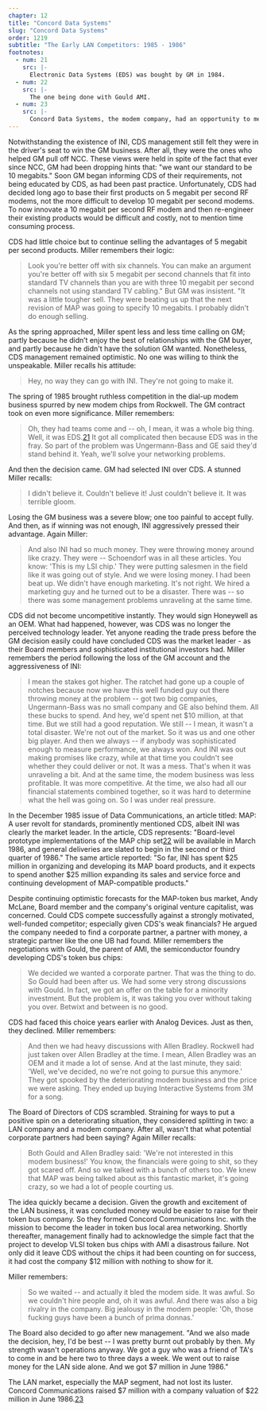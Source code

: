 ```yaml
---
chapter: 12
title: "Concord Data Systems"
slug: "Concord Data Systems"
order: 1219
subtitle: "The Early LAN Competitors: 1985 - 1986"
footnotes:
  - num: 21
    src: |-
      Electronic Data Systems (EDS) was bought by GM in 1984. 
  - num: 22
    src: |-
      The one being done with Gould AMI.
  - num: 23
    src: |-
      Concord Data Systems, the modem company, had an opportunity to merge with Microcom, another modem company, but rejected the offer as being too unfair.
---
```


Notwithstanding the existence of INI, CDS management still felt they were in the driver's seat to win the GM business. After all, they were the ones who helped GM pull off NCC. These views were held in spite of the fact that ever since NCC, GM had been dropping hints that: "we want our standard to be 10 megabits." Soon GM began informing CDS of their requirements, not being educated by CDS, as had been past practice. Unfortunately, CDS had decided long ago to base their first products on 5 megabit per second RF modems, not the more difficult to develop 10 megabit per second modems. To now innovate a 10 megabit per second RF modem and then re-engineer their existing products would be difficult and costly, not to mention time consuming process.

CDS had little choice but to continue selling the advantages of 5 megabit per second products. Miller remembers their logic:

>Look you're better off with six channels. You can make an argument you're better off with six 5 megabit per second channels that fit into standard TV channels than you are with three 10 megabit per second channels not using standard TV cabling." But GM was insistent. "It was a little tougher sell. They were beating us up that the next revision of MAP was going to specify 10 megabits. I probably didn't do enough selling.

As the spring approached, Miller spent less and less time calling on GM; partly because he didn’t enjoy the best of relationships with the GM buyer, and partly because he didn't have the solution GM wanted. Nonetheless, CDS management remained optimistic. No one was willing to think the unspeakable. Miller recalls his attitude:

>Hey, no way they can go with INI. They're not going to make it.

The spring of 1985 brought ruthless competition in the dial-up modem business spurred by new modem chips from Rockwell. The GM contract took on even more significance. Miller remembers:

>Oh, they had teams come and -- oh, I mean, it was a whole big thing. Well, it was EDS.<a name="fnloc21" href="#fn21">21</a> It got all complicated then because EDS was in the fray. So part of the problem was Ungermann-Bass and GE said they'd stand behind it. Yeah, we'll solve your networking problems.

And then the decision came. GM had selected INI over CDS. A stunned Miller recalls:

>I didn't believe it. Couldn't believe it! Just couldn't believe it. It was terrible gloom.

Losing the GM business was a severe blow; one too painful to accept fully. And then, as if winning was not enough, INI aggressively pressed their advantage. Again Miller:

>And also INI had so much money. They were throwing money around like crazy. They were -- Schoendorf was in all these articles. You know: 'This is my LSI chip.' They were putting salesmen in the field like it was going out of style. And we were losing money. I had been beat up. We didn't have enough marketing. It's not right. We hired a marketing guy and he turned out to be a disaster. There was -- so there was some management problems unraveling at the same time.

CDS did not become uncompetitive instantly. They would sign Honeywell as an OEM. What had happened, however, was CDS was no longer the perceived technology leader. Yet anyone reading the trade press before the GM decision easily could have concluded CDS was the market leader - as their Board members and sophisticated institutional investors had. Miller remembers the period following the loss of the GM account and the aggressiveness of INI:

>I mean the stakes got higher. The ratchet had gone up a couple of notches because now we have this well funded guy out there throwing money at the problem --  got two big companies, Ungermann-Bass was no small company and GE also behind them. All these bucks to spend. And hey, we'd spent net $10 million, at that time. But we still had a good reputation. We still -- I mean, it wasn't a total disaster. We're not out of the market. So it was us and one other big player. And then we always -- if anybody was sophisticated enough to measure performance, we always won. And INI was out making promises like crazy, while at that time you couldn't see whether they could deliver or not. It was a mess. That's when it was unraveling a bit. And at the same time, the modem business was less profitable. It was more competitive. At the time, we also had all our financial statements combined together, so it was hard to determine what the hell was going on. So I was under real pressure.

In the December 1985 issue of Data Communications, an article titled: MAP: A user revolt for standards, prominently mentioned CDS, albeit INI was clearly the market leader. In the article, CDS represents: "Board-level prototype implementations of the MAP chip set<a name="fnloc22" href="#fn22">22</a> will be available in March 1986, and general deliveries are slated to begin in the second or third quarter of 1986." The same article reported: "So far, INI has spent $25 million in organizing and developing its MAP board products, and it expects to spend another $25 million expanding its sales and service force and continuing development of MAP-compatible products."

Despite continuing optimistic forecasts for the MAP-token bus market, Andy McLane, Board member and the company's original venture capitalist, was concerned. Could CDS compete successfully against a strongly motivated, well-funded competitor; especially given CDS's weak financials? He argued the company needed to find a corporate partner, a partner with money, a strategic partner like the one UB had found. Miller remembers the negotiations with Gould, the parent of AMI, the semiconductor foundry developing CDS's token bus chips:

>We decided we wanted a corporate partner. That was the thing to do. So Gould had been after us. We had some very strong discussions with Gould. In fact, we got an offer on the table for a minority investment. But the problem is, it was taking you over without taking you over. Betwixt and between is no good.

CDS had faced this choice years earlier with Analog Devices. Just as then, they declined. Miller remembers:

>And then we had heavy discussions with Allen Bradley. Rockwell had just taken over Allen Bradley at the time. I mean, Allen Bradley was an OEM and it made a lot of sense. And at the last minute, they said: 'Well, we've decided, no we're not going to pursue this anymore.' They got spooked by the deteriorating modem business and the price we were asking. They ended up buying Interactive Systems from 3M for a song.

The Board of Directors of CDS scrambled. Straining for ways to put a positive spin on a deteriorating situation, they considered splitting in two: a LAN company and a modem company. After all, wasn't that what potential corporate partners had been saying? Again Miller recalls:

>Both Gould and Allen Bradley said: 'We're not interested in this modem business!' You know, the financials were going to shit, so they got scared off. And so we talked with a bunch of others too. We knew that MAP was being talked about as this fantastic market, it's going crazy, so we had a lot of people courting us.

The idea quickly became a decision. Given the growth and excitement of the LAN business, it was concluded money would be easier to raise for their token bus company. So they formed Concord Communications Inc. with the mission to become the leader in token bus local area networking. Shortly thereafter, management finally had to acknowledge the simple fact that the project to develop VLSI token bus chips with AMI a disastrous failure. Not only did it leave CDS without the chips it had been counting on for success, it had cost the company $12 million with nothing to show for it.

Miller remembers:

>So we waited -- and actually it bled the modem side. It was awful. So we couldn't hire people and, oh it was awful. And there was also a big rivalry in the company. Big jealousy in the modem people: 'Oh, those fucking guys have been a bunch of prima donnas.'

The Board also decided to go after new management. "And we also made the decision, hey, I'd be best -- I was pretty burnt out probably by then. My strength wasn't operations anyway. We got a guy who was a friend of TA's to come in and be here two to three days a week. We went out to raise money for the LAN side alone. And we got $7 million in June 1986."

The LAN market, especially the MAP segment, had not lost its luster. Concord Communications raised $7 million with a company valuation of $22 million in June 1986.<a name="fnloc23" href="#fn23">23</a>
